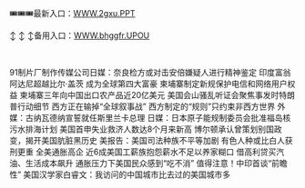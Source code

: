 <p>
	🎟🎟🎟最新入口：<a href="http://www.baidu.com/link?url=6MA2SWnO3Raqke39an_0PUxosM6ZrUGzi1BN9tNnlPW&wd">WWW.2gxu.PPT</a> 
	<p>
		↕
↕
↕备用入口：<a href="http://www.baidu.com/link?url=6MA2SWnO3Raqke39an_0PUxosM6ZrUGzi1BN9tNnlPW&wd">WWW.bhggfr.UPOU</a> 
	</p>
	<p>
		<br />
	</p>
	<p>
		91制片厂制作传媒公司日媒：奈良检方或对击安倍嫌疑人进行精神鉴定
印度富翁阿达尼超越比尔·盖茨 成为全球第四大富豪
柬埔寨制定新规保护电信和网络用户权益
柬埔寨三年向中国出口农产品近20亿美元
美国会山骚乱听证会聚焦事发时特朗普行动细节
西方正在输掉“全球叙事战”
西方制定的“规则”只约束非西方世界
外媒：古纳瓦德纳宣誓就任斯里兰卡总理
日媒：日本原子能规制委员会批准福岛核污水排海计划
美国首申失业救济人数达8个月来新高
博尔顿承认曾策划别国政变，揭开美国肮脏黑历史
美报告：美国司法种族不平等加剧 有色人种或比白人获刑更重
全美通胀高企 近6成美国工薪族抱怨薪水不足以养家糊口
借高利贷买汽油、生活成本飙升 通胀压力下美国民众感到“吃不消”
值得注意！中印首谈“前瞻性”
美国汉学家白睿文：我访问的中国城市比去过的美国城市多
	</p>

